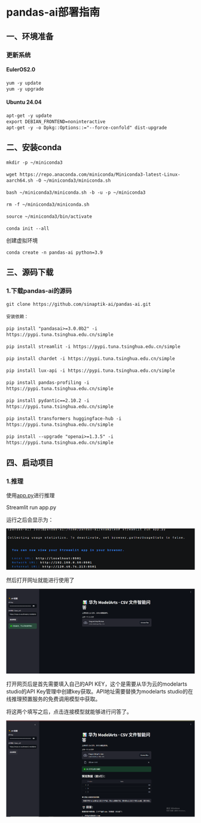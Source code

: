 # pandas-ai部署指南



## ‌一、环境准备



### 更新系统



#### EulerOS2.0



```
yum -y update  
yum -y upgrade
```



#### Ubuntu 24.04



```
apt-get -y update
export DEBIAN_FRONTEND=noninteractive
apt-get -y -o Dpkg::Options::="--force-confold" dist-upgrade
```



## **二、安装conda**



```
mkdir -p ~/miniconda3

wget https://repo.anaconda.com/miniconda/Miniconda3-latest-Linux-aarch64.sh -O ~/miniconda3/miniconda.sh

bash ~/miniconda3/miniconda.sh -b -u -p ~/miniconda3

rm -f ~/miniconda3/miniconda.sh

source ~/miniconda3/bin/activate

conda init --all
```



创建虚拟环境

```
conda create -n pandas-ai python=3.9
```

## **三、源码下载**

### **1.下载pandas-ai的源码**

```
git clone https://github.com/sinaptik-ai/pandas-ai.git

安装依赖：

pip install "pandasai>=3.0.0b2" -i https://pypi.tuna.tsinghua.edu.cn/simple

pip install streamlit -i https://pypi.tuna.tsinghua.edu.cn/simple

pip install chardet -i https://pypi.tuna.tsinghua.edu.cn/simple

pip install lux-api -i https://pypi.tuna.tsinghua.edu.cn/simple

pip install pandas-profiling -i https://pypi.tuna.tsinghua.edu.cn/simple

pip install pydantic==2.10.2 -i https://pypi.tuna.tsinghua.edu.cn/simple

pip install transformers huggingface-hub -i https://pypi.tuna.tsinghua.edu.cn/simple

pip install --upgrade "openai>=1.3.5" -i https://pypi.tuna.tsinghua.edu.cn/simple
```



## **四、启动项目**




### **1.推理**

使用[app.py](../scripts/app.py)进行推理

Streamlit run app.py

运行之后会显示为：

![img](images/img_1.png)

然后打开网址就能进行使用了

![img](images/img_2.png)

打开网页后是首先需要填入自己的API KEY，这个是需要从华为云的modelarts studio的API Key管理中创建key获取。API地址需要替换为modelarts studio的在线推理预置服务的免费调用模型中获取。

将这两个填写之后，点击连接模型就能够进行问答了。

![img](images/img_3.png)
